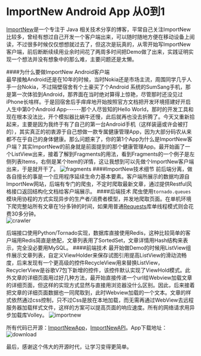 ImportNew Android App 从0到1
==============================
[ImportNew](http://www.importnew.com)是一个专注于 Java 相关技术分享的博客，平常自己关注ImportNew比较多，曾经有想过自己开发一个客户端出来，可以随时随地方便在移动设备上阅读，不过很多时候仅仅想想就过去了，但这次是玩真的，从零开始写ImportNew客户端，前后断断续续用业余时间花了两周多时间把Demo做了出来，实践证明实现一个想法并没有想象中的那么难，主要问题还是太懒。  

####为什么要做ImportNew Android客户端  
最早接触Android还是在10年的时候，当时Nokia还是市场主流，周围同学几乎人手一台Nokia，不过隔壁宿舍有个土豪买了个Android 系统的SumSang手机，那是第一次体验到Android，那界面在当时绝对算得上惊艳，尽管那时还没见过iPhone长啥样。于是回宿舍后手痒痒地开始按照官方文档把开发环境搭建好开启人生中第0个Android App------那个人尽皆知的Hello World，那时的开发工具和现在根本没法比，开个模拟器比蜗牛还慢，此后就再也没去折腾了。今天又重新拾起来，主要是因为我终于有了自己的第一台Android手机（这样装逼或许会被打的），其实真正的初衷源于自己想做一款专属健康管理App，因为大部分码农从来都不在乎自己的身体健康。那么问题来了，你的第1个App为什么是ImportNew客户端？其实ImportNew的前身就是前面提到的那个健康管理App。最开始画了一个ListView出来，接着了解到Fragments的用法，看到Fragments的一个例子是左侧列表Items，右侧是某个Item的详情，这让我想到可以先做个ImportNew客户端出来，于是就开干了。
![fragments](http://7i7hhc.com1.z0.glb.clouddn.com/fragments.png)
####ImportNew技术细节
前后端分离，做各自擅长的事是一个应用程序延续生命力基本要素。客户端所展示的数据均源自ImportNew网站，后端有专门的爬虫，不定时爬取最新文章，通过提供Restful风格接口返回结构化文档给客户端展示。
####后端技术
爬虫使用`tornado.queues`模块用协程的方式实现异步的生产者/消费者模型，并发地爬取页面。在单机环境下爬完整站所有文章在1分多钟的时间，如果用普通[Requests](http://docs.python-requests.org/en/latest/)库单线程模式则会花费30多分钟。  
![crawler](http://7i7hhc.com1.z0.glb.clouddn.com/crawler.jpg)

后端接口使用Python/Tornado实现，数据库直接使用Redis，这种比较简单的客户端用Redis简直是绝配，文章列表用了SortedSet，文章详情用Hash结构来表示，完全没必要用MySQL。
####前端技术
最开始做Demo的时候用ListView组件展示文章列表，自定义ViewHolder来保存试图引用提高ListView的滑动流畅度，后来发现有一个更高级的控件RecycleView用来替换ListView，RecyclerView是谷歌V7包下新增的控件，该控件默认实现了ViewHold模式。此外文章的详细页面用过好几种方法，最开始直接传递一个url给Webview加载文章的详细页面，但这样的实现方式显然与直接用浏览器没什么区别。因此，后来接着把文章的详细页面数据也一同爬取到，此时Webview加载的一个文本。文章的样式依然通过css控制，只不过Css是放在本地加载，而无需再通过WebView去远程服务器加载样式文件，这样的方案可以提高页面的响应速度。所有的网络请求用异步加载库Volley。
![importnew](http://7i7hhc.com1.z0.glb.clouddn.com/ImportNew_1.jpg)

所有代码已开源：[ImportNewApp](https://github.com/lzjun567/ImportNewApp)，[ImportNewAPI](https://github.com/lzjun567/ImportNewAPI)。App下载地址：  
![download](http://7i7hhc.com1.z0.glb.clouddn.com/importnew_download.png)  

最后，感谢这个伟大的开源时代，让学习变得更简单。


